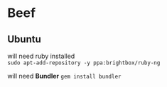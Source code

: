 # Beef

## Ubuntu
will need ruby installed</br>
`sudo apt-add-repository -y ppa:brightbox/ruby-ng`

will need **Bundler**
`gem install bundler`

